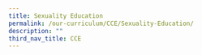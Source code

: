 ```yaml
---
title: Sexuality Education
permalink: /our-curriculum/CCE/Sexuality-Education/
description: ""
third_nav_title: CCE
---
```

